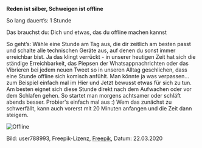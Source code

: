 **Reden ist silber, Schweigen ist offline**

So lang dauert’s: 1 Stunde

Das brauchst du: Dich und etwas, das du offline machen kannst

So geht’s: Wähle eine Stunde am Tag aus, die dir zeitlich am besten passt und schalte alle technischen Geräte aus, auf denen du sonst immer erreichbar bist. Ja das klingt verrückt - in unserer heutigen Zeit hat sich die ständige Erreichbarkeit, das Piepsen der Whatsappnachrichten oder das Vibrieren bei jedem neuen Tweet so in unseren Alltag geschlichen, dass eine Stunde offline sich komisch anfühlt. Man könnte ja was verpassen... zum Beispiel einfach mal im Hier und Jetzt bewusst etwas für sich zu tun. Am besten eignet sich diese Stunde direkt nach dem Aufwachen oder vor dem Schlafen gehen. So startet man morgens achtsamer oder schläft abends besser. Probier's einfach mal aus :) Wem das zunächst zu schwerfällt, kann auch vorerst mit 20 Minuten anfangen und die Zeit dann steigern. 

![Offline](https://image.freepik.com/vektoren-kostenlos/digitales-inbound-marketing_68196-269.jpg)

Bild: user788993, Freepik-Lizenz, [Freepik](https://de.freepik.com/vektoren-premium/digitales-inbound-marketing_3437444.htm#page=1&query=offline&position=3), Datum: 22.03.2020
